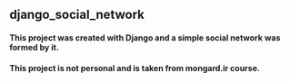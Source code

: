 ## django_social_network
#### This project was created with Django and a simple social network was formed by it.
#### This project is not personal and is taken from mongard.ir course.
